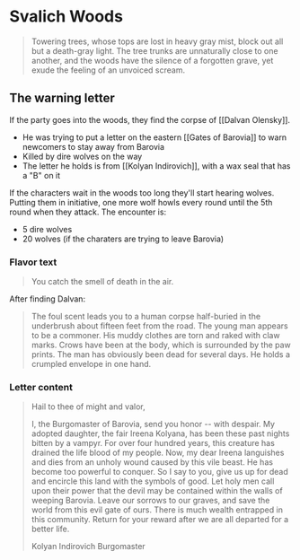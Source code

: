 # Svalich Woods
> Towering trees, whose tops are lost in heavy gray mist, block out all but a death-gray light. The tree trunks are unnaturally close to one another, and the woods have the silence of a forgotten grave, yet exude the feeling of an unvoiced scream.

## The warning letter
If the party goes into the woods, they find the corpse of [[Dalvan Olensky]].
* He was trying to put a letter on the eastern [[Gates of Barovia]] to warn newcomers to stay away from Barovia
* Killed by dire wolves on the way
* The letter he holds is from [[Kolyan Indirovich]], with a wax seal that has a "B" on it

If the characters wait in the woods too long they'll start hearing wolves. Putting them in initiative, one more wolf howls every round until the 5th round when they attack. The encounter is:
* 5 dire wolves
* 20 wolves (if the charaters are trying to leave Barovia)

### Flavor text
> You catch the smell of death in the air.

After finding Dalvan:
>  The foul scent leads you to a human corpse half-buried in the underbrush about fifteen feet from the road. The young man appears to be a commoner. His muddy clothes are torn and raked with claw marks. Crows have been at the body, which is surrounded by the paw prints. The man has obviously been dead for several days. He holds a crumpled envelope in one hand.

### Letter content
> Hail to thee of might and valor,
>
> I, the Burgomaster of Barovia, send you honor -- with despair. My adopted daughter, the fair Ireena Kolyana, has been these past nights bitten by a vampyr. For over four hundred years, this creature has drained the life blood of my people. Now, my dear Ireena languishes and dies from an unholy wound caused by this vile beast. He has become too powerful to conquer.
> So I say to you, give us up for dead and encircle this land with the symbols of good. Let holy men call upon their power that the devil may be contained within the walls of weeping Barovia. Leave our sorrows to our graves, and save the world from this evil gate of ours.
> There is much wealth entrapped in this community. Return for your reward after we are all departed for a better life.
>
> Kolyan Indirovich
> Burgomaster